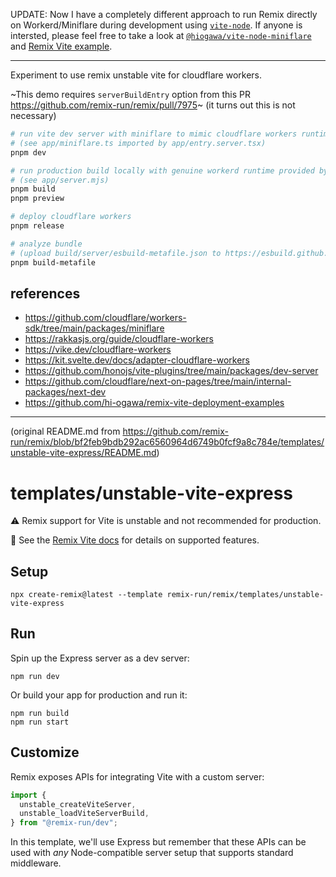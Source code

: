 UPDATE: Now I have a completely different approach to run Remix directly on Workerd/Miniflare during development using [`vite-node`](https://github.com/vitest-dev/vitest/tree/main/packages/vite-node). If anyone is intersted, please feel free to take a look at [`@hiogawa/vite-node-miniflare`](https://github.com/hi-ogawa/vite-plugins/tree/main/packages/vite-node-miniflare) and [Remix Vite example](https://github.com/hi-ogawa/vite-plugins/tree/main/packages/vite-node-miniflare/examples/remix).

---

Experiment to use remix unstable vite for cloudflare workers.

~This demo requires `serverBuildEntry` option from this PR https://github.com/remix-run/remix/pull/7975~ (it turns out this is not necessary)

```sh
# run vite dev server with miniflare to mimic cloudflare workers runtime
# (see app/miniflare.ts imported by app/entry.server.tsx)
pnpm dev

# run production build locally with genuine workerd runtime provided by wrangler dev
# (see app/server.mjs)
pnpm build
pnpm preview

# deploy cloudflare workers
pnpm release

# analyze bundle
# (upload build/server/esbuild-metafile.json to https://esbuild.github.io/analyze/)
pnpm build-metafile
```

## references

- https://github.com/cloudflare/workers-sdk/tree/main/packages/miniflare
- https://rakkasjs.org/guide/cloudflare-workers
- https://vike.dev/cloudflare-workers
- https://kit.svelte.dev/docs/adapter-cloudflare-workers
- https://github.com/honojs/vite-plugins/tree/main/packages/dev-server
- https://github.com/cloudflare/next-on-pages/tree/main/internal-packages/next-dev
- https://github.com/hi-ogawa/remix-vite-deployment-examples

---

(original README.md from https://github.com/remix-run/remix/blob/bf2feb9bdb292ac6560964d6749b0fcf9a8c784e/templates/unstable-vite-express/README.md)

# templates/unstable-vite-express

⚠️ Remix support for Vite is unstable and not recommended for production.

📖 See the [Remix Vite docs][remix-vite-docs] for details on supported features.

## Setup

```shellscript
npx create-remix@latest --template remix-run/remix/templates/unstable-vite-express
```

## Run

Spin up the Express server as a dev server:

```shellscript
npm run dev
```

Or build your app for production and run it:

```shellscript
npm run build
npm run start
```

## Customize

Remix exposes APIs for integrating Vite with a custom server:

```ts
import {
  unstable_createViteServer,
  unstable_loadViteServerBuild,
} from "@remix-run/dev";
```

In this template, we'll use Express but remember that these APIs can be used with _any_ Node-compatible server setup that supports standard middleware.

[remix-vite-docs]: https://remix.run/docs/en/main/future/vite
